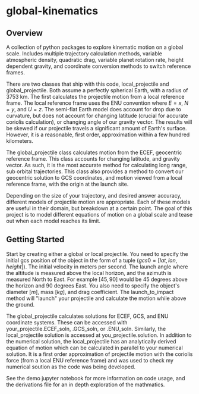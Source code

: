 # global-kinematics

## Overview
A collection of python packages to explore kinematic motion on a global scale. Includes multiple trajectory calculation methods, variable atmospheric density, quadratic drag, variable planet rotation rate, height dependent gravity, and coordinate conversion methods to switch reference frames.

There are two classes that ship with this code, local_projectile and global_projectile. Both assume a perfectly spherical Earth, with a radius of $3753$ km. The first calculates the projectile motion from a local reference frame. The local reference frame uses the ENU convention where $E=x$, $N=y$, and $U=z$. The semi-flat Earth model does account for drop due to curvature, but does not account for changing latitude (crucial for accurate coriolis calculation), or changing angle of our gravity vector. The results will be skewed if our projectile travels a significant amount of Earth's surface. However, it is a reasonable, first order, approximation within a few hundred kilometers.

The global_projectile class calculates motion from the ECEF, geocentric reference frame. This class accounts for changing latitude, and gravity vector. As such, it is the most accurate method for calculating long range, sub orbital trajectories. This class also provides a method to convert our geocentric solution to GCS coordinates, and motion viewed from a local reference frame, with the origin at the launch site.

Depending on the size of your trajectory, and desired answer accuracy, different models of projectile motion are appropriate. Each of these models are useful in their domain, but breakdown at a certain point. The goal of this project is to model different equations of motion on a global scale and tease out when each model reaches its limit.

## Getting Started
Start by creating either a global or local projectile. You need to specify the initial gcs position of the object in the form of a tuple ($gcs0 = [lat,lon,height]$). The initial velocity in meters per second. The launch angle where the altitude is measured above the local horizon, and the azimuth is measured North to East. For example $[45,90]$ would be $45$ degrees above the horizon and $90$ degrees East. You also need to specify the object's diameter $[m]$, mass $[kg]$, and drag coefficient. The launch_to_impact method will "launch" your projectile and calculate the motion while above the ground.

The global_projectile calculates solutions for ECEF, GCS, and ENU coordinate systems. These can be accessed with your_projectile.ECEF_soln, .GCS_soln, or .ENU_soln. Similarly, the local_projectile solution is accessed at you_projectile.solution. In addition to the numerical solution, the local_projectile has an analytically derived equation of motion which can be calculated in parallel to your numerical solution. It is a first order approximation of projectile motion with the coriolis force (from a local ENU reference frame) and was used to check my numerical soution as the code was being developed.

See the demo jupyter notebook for more information on code usage, and the derivations file for an in depth exploration of the mathmatics.
